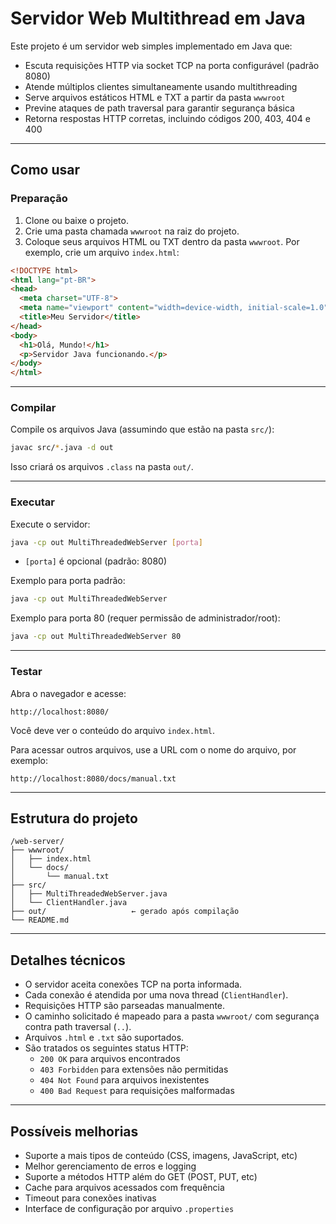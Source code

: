 # Servidor Web Multithread em Java

Este projeto é um servidor web simples implementado em Java que:

- Escuta requisições HTTP via socket TCP na porta configurável (padrão 8080)
- Atende múltiplos clientes simultaneamente usando multithreading
- Serve arquivos estáticos HTML e TXT a partir da pasta `wwwroot`
- Previne ataques de path traversal para garantir segurança básica
- Retorna respostas HTTP corretas, incluindo códigos 200, 403, 404 e 400

---

## Como usar

### Preparação

1. Clone ou baixe o projeto.
2. Crie uma pasta chamada `wwwroot` na raiz do projeto.
3. Coloque seus arquivos HTML ou TXT dentro da pasta `wwwroot`. Por exemplo, crie um arquivo `index.html`:

```html
<!DOCTYPE html>
<html lang="pt-BR">
<head>
  <meta charset="UTF-8">
  <meta name="viewport" content="width=device-width, initial-scale=1.0">
  <title>Meu Servidor</title>
</head>
<body>
  <h1>Olá, Mundo!</h1>
  <p>Servidor Java funcionando.</p>
</body>
</html>
```

---

### Compilar

Compile os arquivos Java (assumindo que estão na pasta `src/`):

```bash
javac src/*.java -d out
```

Isso criará os arquivos `.class` na pasta `out/`.

---

### Executar

Execute o servidor:

```bash
java -cp out MultiThreadedWebServer [porta]
```

- `[porta]` é opcional (padrão: 8080)

Exemplo para porta padrão:

```bash
java -cp out MultiThreadedWebServer
```

Exemplo para porta 80 (requer permissão de administrador/root):

```bash
java -cp out MultiThreadedWebServer 80
```

---

### Testar

Abra o navegador e acesse:

```
http://localhost:8080/
```

Você deve ver o conteúdo do arquivo `index.html`.

Para acessar outros arquivos, use a URL com o nome do arquivo, por exemplo:

```
http://localhost:8080/docs/manual.txt
```

---

## Estrutura do projeto

```
/web-server/
├── wwwroot/
│   ├── index.html
│   └── docs/
│       └── manual.txt
├── src/
│   ├── MultiThreadedWebServer.java
│   └── ClientHandler.java
├── out/                   ← gerado após compilação
└── README.md
```

---

## Detalhes técnicos

- O servidor aceita conexões TCP na porta informada.
- Cada conexão é atendida por uma nova thread (`ClientHandler`).
- Requisições HTTP são parseadas manualmente.
- O caminho solicitado é mapeado para a pasta `wwwroot/` com segurança contra path traversal (`..`).
- Arquivos `.html` e `.txt` são suportados.
- São tratados os seguintes status HTTP:
  - `200 OK` para arquivos encontrados
  - `403 Forbidden` para extensões não permitidas
  - `404 Not Found` para arquivos inexistentes
  - `400 Bad Request` para requisições malformadas

---

## Possíveis melhorias

- Suporte a mais tipos de conteúdo (CSS, imagens, JavaScript, etc)
- Melhor gerenciamento de erros e logging
- Suporte a métodos HTTP além do GET (POST, PUT, etc)
- Cache para arquivos acessados com frequência
- Timeout para conexões inativas
- Interface de configuração por arquivo `.properties`